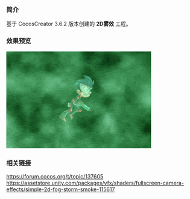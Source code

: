 ### 简介
基于 CocosCreator 3.6.2 版本创建的 **2D雾效** 工程。

### 效果预览
![image](../../../gif/202211/2022110803.gif)

### 相关链接
https://forum.cocos.org/t/topic/137605    
https://assetstore.unity.com/packages/vfx/shaders/fullscreen-camera-effects/simple-2d-fog-storm-smoke-115617